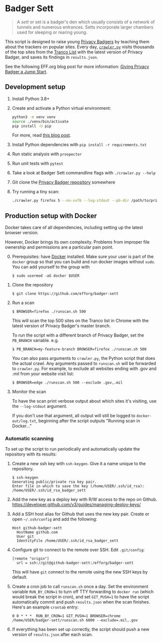 # Badger Sett

> A *sett* or set is a badger's den which usually consists of a network of tunnels
  and numerous entrances. Setts incorporate larger chambers used for sleeping or
  rearing young.

This script is designed to raise young [Privacy Badgers](https://github.com/EFForg/privacybadger) by teaching them
about the trackers on popular sites. Every day, [`crawler.py`](./crawler.py) visits thousands of the top sites from the [Tranco List](https://tranco-list.eu) with the latest version of Privacy Badger, and saves its findings in `results.json`.

See the following EFF.org blog post for more information: [Giving Privacy Badger a Jump Start](https://www.eff.org/deeplinks/2018/08/giving-privacy-badger-jump-start).


## Development setup

1. Install Python 3.8+

2. Create and activate a Python virtual environment:

    ```bash
    python3 -m venv venv
    source ./venv/bin/activate
    pip install -U pip
    ```

    For more, read [this blog post](https://snarky.ca/a-quick-and-dirty-guide-on-how-to-install-packages-for-python/).

3. Install Python dependencies with `pip install -r requirements.txt`

4. Run static analysis with `prospector`

5. Run unit tests with `pytest`

6. Take a look at Badger Sett commandline flags with `./crawler.py --help`

7. Git clone the [Privacy Badger repository](https://github.com/EFForg/privacybadger) somewhere

8. Try running a tiny scan:

    ```bash
    ./crawler.py firefox 5 --no-xvfb --log-stdout --pb-dir /path/to/privacybadger
    ```


## Production setup with Docker

Docker takes care of all dependencies, including setting up the latest browser version.

However, Docker brings its own complexity. Problems from improper file ownership and permissions are a particular pain point.

0. Prerequisites: have [Docker](https://docs.docker.com/get-docker/) installed.
   Make sure your user is part of the `docker` group so that you can build and
   run docker images without `sudo`. You can add yourself to the group with

   ```
   $ sudo usermod -aG docker $USER
   ```

1. Clone the repository

   ```
   $ git clone https://github.com/efforg/badger-sett
   ```

2. Run a scan

   ```
   $ BROWSER=firefox ./runscan.sh 500
   ```

   This will scan the top 500 sites on the Tranco list in Chrome
   with the latest version of Privacy Badger's master branch.

   To run the script with a different branch of Privacy Badger, set the `PB_BRANCH`
   variable. e.g.

   ```
   $ PB_BRANCH=my-feature-branch BROWSER=firefox ./runscan.sh 500
   ```

   You can also pass arguments to `crawler.py`, the Python script that does
   the actual crawl. Any arguments passed to `runscan.sh` will be
   forwarded to `crawler.py`. For example, to exclude all websites ending
   with .gov and .mil from your website visit list:

   ```
   $ BROWSER=edge ./runscan.sh 500 --exclude .gov,.mil
   ```

3. Monitor the scan

   To have the scan print verbose output about which sites it's visiting, use
   the `--log-stdout` argument.

   If you don't use that argument, all output will still be logged to
   `docker-out/log.txt`, beginning after the script outputs "Running scan in
   Docker..."

### Automatic scanning

To set up the script to run periodically and automatically update the
repository with its results:

1. Create a new ssh key with `ssh-keygen`. Give it a name unique to the
   repository.

   ```
   $ ssh-keygen
   Generating public/private rsa key pair.
   Enter file in which to save the key (/home/USER/.ssh/id_rsa): /home/USER/.ssh/id_rsa_badger_sett
   ```

2. Add the new key as a deploy key with R/W access to the repo on Github.
   https://developer.github.com/v3/guides/managing-deploy-keys/

3. Add a SSH host alias for Github that uses the new key pair. Create or open
   `~/.ssh/config` and add the following:

   ```
   Host github-badger-sett
     HostName github.com
     User git
     IdentityFile /home/USER/.ssh/id_rsa_badger_sett
   ```

4. Configure git to connect to the remote over SSH. Edit `.git/config`:

   ```
   [remote "origin"]
     url = ssh://git@github-badger-sett:/efforg/badger-sett
   ```

   This will have `git` connect to the remote using the new SSH keys by default.

5. Create a cron job to call `runscan.sh` once a day. Set the environment
   variable `RUN_BY_CRON=1` to turn off TTY forwarding to `docker run` (which
   would break the script in cron), and set `GIT_PUSH=1` to have the script
   automatically commit and push `results.json` when the scan finishes. Here's an
   example `crontab` entry:

   ```
   0 0 * * *  RUN_BY_CRON=1 GIT_PUSH=1 BROWSER=chrome /home/USER/badger-sett/runscan.sh 6000 --exclude=.mil,.gov
   ```

6. If everything has been set up correctly, the script should push a new version
   of `results.json` after each scan.
